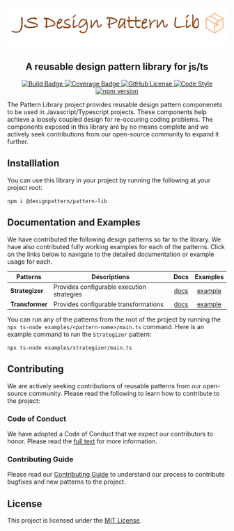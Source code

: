![Pattern Lib Banner](docs/pattern-lib.png)

<h2 align="center">A reusable design pattern library for js/ts</h2>
<p align="center">
    <a href="https://github.com/crupakheti/pattern-lib/actions/workflows/node.js.yml?query=workflow%3A%22Node.js+CI%22+branch%3Amain++">
        <img alt="Build Badge" src="https://github.com/crupakheti/pattern-lib/actions/workflows/node.js.yml/badge.svg"></img>
    </a>
    <a href="https://github.com/crupakheti/pattern-lib/actions/workflows/node.js.yml?query=workflow%3A%22Node.js+CI%22+branch%3Amain++">
        <img alt="Coverage Badge" src="https://img.shields.io/endpoint?url=https://gist.githubusercontent.com/crupakheti/d551fd551fb6cb3687e1e775e627e039/raw/pattern-lib__heads_main.json"></img>
    </a>
    <a href="https://github.com/crupakheti/pattern-lib/blob/main/LICENSE">
        <img alt="GitHub License" src="https://img.shields.io/badge/License-MIT-blue.svg"></img>
    </a>
    <a href="https://github.com/prettier/prettier">
        <img alt="Code Style" src="https://img.shields.io/badge/Code_Style-prettier-ff69b4.svg?style=flat-square"></img>
    </a>
    <a href="https://www.npmjs.com/package/@designpattern/pattern-lib">
        <img alt="npm version" src="https://img.shields.io/npm/v/@designpattern/pattern-lib.svg?style=flat-square">
    </a>
</p>

The Pattern Library project provides reusable design pattern componenets to be used in Javascript/Typescript projects. These components help achieve a loosely coupled design for re-occuring coding problems. The components exposed in this library are by no means complete and we actively seek contributions from our open-source community to expand it further.

## Installlation

You can use this library in your project by running the following at your project root:

```
npm i @designpattern/pattern-lib
```

## Documentation and Examples

We have contributed the following design patterns so far to the library. We have also contributed fully working examples for each of the patterns. Click on the links below to navigate to the detailed documentation or example usage for each.

| Patterns        | Descriptions                               |           Docs           |            Examples             |
| --------------- | ------------------------------------------ | :----------------------: | :-----------------------------: |
| **Strategizer** | Provides configurable execution strategies | [docs](docs/strategizer) | [example](examples/strategizer) |
| **Transformer** | Provides configurable transformations      | [docs](docs/transformer) | [example](examples/transformer) |

You can run any of the patterns from the root of the project by running the `npx ts-node examples/<pattern-name>/main.ts` command. Here is an example command to run the `Strategizer` pattern:

```
npx ts-node examples/strategizer/main.ts
```

## Contributing

We are actively seeking contributions of reusable patterns from our open-source community. Please read the following to learn how to contribute to the project:

### Code of Conduct

We have adopted a Code of Conduct that we expect our contributors to honor. Please read the [full text](CODE_OF_CONDUCT.md) for more information.

### Contributing Guide

Please read our [Contributing Guide](CONTRIBUTING.md) to understand our process to contribute bugfixes and new patterns to the project.

## License

This project is licensed under the [MIT License](LICENSE).
